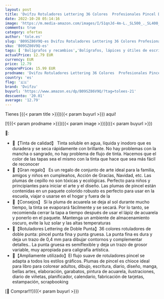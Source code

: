 ```yaml
---
layout: post
title: 'Dvifzu Rotuladores Lettering 36 Colores  Profesionales Pincel Doble Punta Fina Gruesa  Rotuladores Acuarelables y 3 Plantillas para Niños y Adultos Lettering  Caligrafía  Cómics  Graffiti'
date: 2022-10-28 05:14:16
image: 'https://m.media-amazon.com/images/I/51qnJd-4m-L._SL500_._SL400_.jpg'
comments: true
category: ofertas
author: 'tole.es'
slug: 'B09SZ86V9Q-es Dvifzu Rotuladores Lettering 36 Colores Profesionales...'
sku: 'B09SZ86V9Q-es'
tags: [ 'Bolígrafos y recambios','Bolígrafos, lápices y útiles de escritura','Oficina y papelería','Rotuladores de punta fina','dvifzu','rotuladores','🇪🇸', ]
actualPrice: 12.79 EUR
currency: EUR
price: 12.79
comparePrice: 15.99 EUR
prodname: 'Dvifzu Rotuladores Lettering 36 Colores  Profesionales Pincel Doble Punta Fina Gruesa  Rotuladores Acuarelables y 3 Plantillas para Niños y Adultos Lettering  Caligrafía  Cómics  Graffiti'
country: 'es'
flag: '🇪🇸'
brand: 'Dvifzu'
buyurl: 'https://www.amazon.es/dp/B09SZ86V9Q/?tag=tolees-21'
descuento: '20.01'
average: '12.79'
---
```


Tienes [{{< param title >}}]({{< param buyurl >}}) aqui!

[![{{< param prodname >}}]({{< param image >}})]({{< param buyurl >}})

🔎:

- 🎨【Tinta de calidad】 Tinta soluble en agua, líquida y inodoro que es duradera y se seca rápidamente con brillante. No hay problemas con la mancha o sangrado, no hay problema de flujo de tinta. Hacemos que el color de las tapas sea el mismo con la tinta que hace que sea más fácil de reconocer
- 🎁【Gran regalo】 Es un regalo de conjunto de arte ideal para la familia, amigos y niños en cumpleaños, Acción de Gracias, Navidad, etc. Las plumas de cepillo no son tóxicas y ecológicas. Perfecto para niños y principiantes para iniciar el arte y el diseño. Las plumas de pincel están contenidas en un paquete colorido robusto es perfecto para usar en la escuela, viajar o usarse en el hogar y fuera de la
- 🎨【Consejos】 Si la pluma de acuarela se deja al sol durante mucho tiempo, la tinta se evaporará fácilmente y se secará. Por lo tanto, se recomienda cerrar la tapa a tiempo después de usar el lápiz de acuarela y ponerlo en el paquete. Mantenga un ambiente de almacenamiento oscuro, evite la luz solar y las altas temperaturas
- 🎨【Rotuladores Lettering de Doble Punta】36 colores rotuladores de doble punta: pincel punta fina y punta gruesa. La punta fina es dura y deja un trazo de 0,4 mm para dibujar contornos y complementar detalles.. La punta gruesa es semiflexible y deja un trazo de grosor variable, muy apropiada para caligrafía artística.
- 🎨【Ampliamente utilizado】El flujo suave de rotuladores pincel se adapta a todos los estilos gráficos. Plumas de pincel es chioce ideal para libro para colorear adultos, dibujo, escritura, diario, diseño, manga, bellas artes, elaboración, garabatos, pintura de acuarela, ilustraciones, diario de viñetas, planificador, calendario, fabricación de tarjetas, estampación, scrapbooking

[🛒 Comprar!!!]({{< param buyurl >}})
